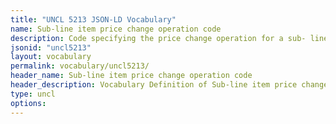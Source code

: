 ```yaml
---
title: "UNCL 5213 JSON-LD Vocabulary"
name: Sub-line item price change operation code
description: Code specifying the price change operation for a sub- line item.
jsonid: "uncl5213"
layout: vocabulary
permalink: vocabulary/uncl5213/
header_name: Sub-line item price change operation code
header_description: Vocabulary Definition of Sub-line item price change operation code semantics in HTML format. JSON-LD format is available at [uncl5213.jsonld](https://edi3.org/vocabulary/uncl5213.jsonld)
type: uncl
options:
---
```

